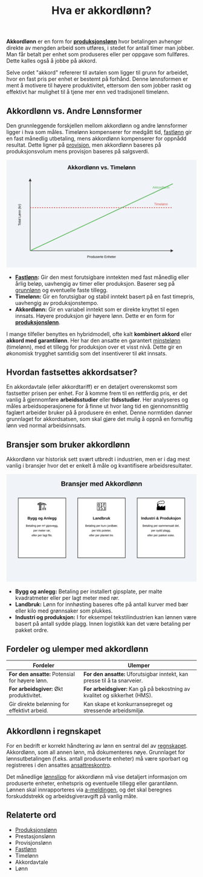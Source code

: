﻿---
title: "Hva er akkordlønn?"
seoTitle: "Hva er akkordlønn? | Hvordan det fungerer og når det lønner seg"
description: "Akkordlønn er lønn per enhet eller oppgave, ikke per time. Lær hvordan akkordavtaler beregnes, hvilke bransjer som bruker ordningen, og fordeler og ulemper."
summary: "Forklaring av akkordlønn: hvordan lønnsformen fungerer, bransjer den brukes i, fordeler, ulemper og regnskapsmessig håndtering."
---

**Akkordlønn** er en form for **[produksjonslønn](/blogs/regnskap/hva-er-produksjonslonn "Hva er Produksjonslønn? Komplett Guide til Produksjonsbasert Lønn")** hvor betalingen avhenger direkte av mengden arbeid som utføres, i stedet for antall timer man jobber. Man får betalt per enhet som produseres eller per oppgave som fullføres. Dette kalles også å jobbe på akkord.

Selve ordet "akkord" refererer til avtalen som ligger til grunn for arbeidet, hvor en fast pris per enhet er bestemt på forhånd. Denne lønnsformen er ment å motivere til høyere produktivitet, ettersom den som jobber raskt og effektivt har mulighet til å tjene mer enn ved tradisjonell timelønn.

## Akkordlønn vs. Andre Lønnsformer

Den grunnleggende forskjellen mellom akkordlønn og andre lønnsformer ligger i hva som måles. Timelønn kompenserer for medgått tid, [fastlønn](/blogs/regnskap/hva-er-fastlonn "Hva er Fastlønn i Regnskap?") gir en fast månedlig utbetaling, mens akkordlønn kompenserer for oppnådd resultat. Dette ligner på [provisjon](/blogs/regnskap/hva-er-provisjon "Hva er Provisjon? Komplett Guide til Provisjon i Regnskap og Lønn"), men akkordlønn baseres på produksjonsvolum mens provisjon baseres på salgsverdi.

![Akkordlønn vs. Timelønn](akkordlonn-vs-timelonn.svg)

*   **[Fastlønn](/blogs/regnskap/hva-er-fastlonn "Hva er Fastlønn i Regnskap?"):** Gir den mest forutsigbare inntekten med fast månedlig eller årlig beløp, uavhengig av timer eller produksjon. Baserer seg på [grunnlønn](/blogs/regnskap/hva-er-grunnlonn "Hva er Grunnlønn i Regnskap?") og eventuelle faste tillegg.
*   **Timelønn:** Gir en forutsigbar og stabil inntekt basert på en fast timepris, uavhengig av produksjonstempo.
*   **Akkordlønn:** Gir en variabel inntekt som er direkte knyttet til egen innsats. Høyere produksjon gir høyere lønn. Dette er en form for **[produksjonslønn](/blogs/regnskap/hva-er-produksjonslonn "Hva er Produksjonslønn? Komplett Guide til Produksjonsbasert Lønn")**.

I mange tilfeller benyttes en hybridmodell, ofte kalt **kombinert akkord** eller **akkord med garantilønn**. Her har den ansatte en garantert [minstelønn](/blogs/regnskap/minstelonn "Minstelønn i Regnskap") (timelønn), med et tillegg for produksjon over et visst nivå. Dette gir en økonomisk trygghet samtidig som det insentiverer til økt innsats.

## Hvordan fastsettes akkordsatser?

En akkordavtale (eller akkordtariff) er en detaljert overenskomst som fastsetter prisen per enhet. For å komme frem til en rettferdig pris, er det vanlig å gjennomføre **arbeidsstudier** eller **tidsstudier**. Her analyseres og måles arbeidsoperasjonene for å finne ut hvor lang tid en gjennomsnittlig faglært arbeider bruker på å produsere én enhet. Denne normtiden danner grunnlaget for akkordsatsen, som skal gjøre det mulig å oppnå en fornuftig lønn ved normal arbeidsinnsats.

## Bransjer som bruker akkordlønn

Akkordlønn var historisk sett svært utbredt i industrien, men er i dag mest vanlig i bransjer hvor det er enkelt å måle og kvantifisere arbeidsresultater.

![Bransjer med Akkordlønn](akkordlonn-industries.svg)

*   **Bygg og anlegg:** Betaling per installert gipsplate, per malte kvadratmeter eller per lagt meter med rør.
*   **Landbruk:** Lønn for innhøsting baseres ofte på antall kurver med bær eller kilo med grønnsaker som plukkes.
*   **Industri og produksjon:** I for eksempel tekstilindustrien kan lønnen være basert på antall sydde plagg. Innen logistikk kan det være betaling per pakket ordre.

## Fordeler og ulemper med akkordlønn

| Fordeler                                       | Ulemper                                                                 |
| ---------------------------------------------- | ----------------------------------------------------------------------- |
| **For den ansatte:** Potensial for høyere lønn.  | **For den ansatte:** Uforutsigbar inntekt, kan presse til å ta snarveier. |
| **For arbeidsgiver:** Økt produktivitet.       | **For arbeidsgiver:** Kan gå på bekostning av kvalitet og sikkerhet (HMS). |
| Gir direkte belønning for effektivt arbeid.    | Kan skape et konkurransepreget og stressende arbeidsmiljø.                |

## Akkordlønn i regnskapet

For en bedrift er korrekt håndtering av lønn en sentral del av [regnskapet](/blogs/regnskap/hva-er-regnskap "Hva er regnskap?"). Akkordlønn, som all annen lønn, må dokumenteres nøye. Grunnlaget for lønnsutbetalingen (f.eks. antall produserte enheter) må være sporbart og registreres i den ansattes [ansattreskontro](/blogs/regnskap/hva-er-ansattreskontro "Hva er Ansattreskontro? En Guide til Ansattkontoer i Regnskap"). 

Det månedlige [lønnslipp](/blogs/regnskap/hva-er-lonnslipp "Hva er Lønnslipp i Regnskap? Komplett Guide til Lønnsspecifikasjon") for akkordlønn må vise detaljert informasjon om produserte enheter, enhetspris og eventuelle tillegg eller garantilønn. Lønnen skal innrapporteres via [a-meldingen](/blogs/regnskap/hva-er-a-melding "Hva er a-melding?"), og det skal beregnes forskuddstrekk og arbeidsgiveravgift på vanlig måte.

## Relaterte ord

*   [Produksjonslønn](/blogs/regnskap/hva-er-produksjonslonn "Hva er Produksjonslønn? Komplett Guide til Produksjonsbasert Lønn")
*   Prestasjonslønn
*   Provisjonslønn
*   [Fastlønn](/blogs/regnskap/hva-er-fastlonn "Hva er Fastlønn i Regnskap?")
*   Timelønn
*   Akkordavtale
*   Lønn











